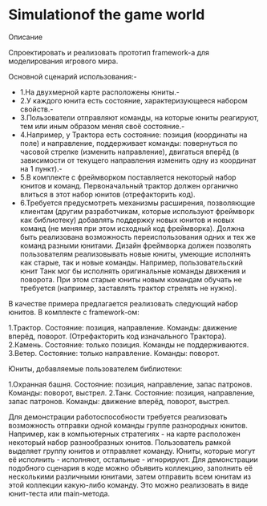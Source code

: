 # Simulationof the game world

Описание

Спроектировать и реализовать прототип framework-а для моделирования игрового мира.

Основной сценарий использования:-

- 1.На двухмерной карте расположены юниты.-
- 2.У каждого юнита есть состояние, характеризующееся набором свойств.-
- 3.Пользователи отправляют команды, на которые юниты реагируют, тем или иным образом меняя своё состояние.-
- 4.Например, у Трактора есть состояние: позиция (координаты на поле) и направление, поддерживает команды: повернуться по часовой стрелке (изменить направление), двигаться вперёд (в зависимости от текущего направления изменить одну из координат на 1 пункт).-
- 5.В комплекте с фреймворком поставляется некоторый набор юнитов и команд. Первоначальный трактор должен органично влиться в этот набор юнитов (отрефакторить код).
- 6.Требуется предусмотреть механизмы расширения, позволяющие клиентам (другим разработчикам, которые используют фреймворк как библиотеку) добавлять поддержку новых юнитов и новых команд (не меняя при этом исходный код фреймворка). Должна быть реализована возможность переиспользования одних и тех же команд разными юнитами. Дизайн фреймворка должен позволять пользователям реализовывать новые юниты, умеющие исполнять как старые, так и новые команды. Например, пользовательский юнит Танк мог бы исполнять оригинальные команды движения и поворота. При этом старые юниты новым командам обучать не требуется (например, заставлять трактор стрелять не нужно).

В качестве примера предлагается реализовать следующий набор юнитов.
В комплекте с framework-ом:

1.Трактор. Состояние: позиция, направление. Команды: движение вперёд, поворот. (Отрефакторить код изначального Трактора).
2.Камень. Состояние: только позиция. Команды не поддерживаются.
3.Ветер. Состояние: только направление. Команды: поворот.

Юниты, добавляемые пользователем библиотеки:

1.Охранная башня. Состояние: позиция, направление, запас патронов. Команды: поворот, выстрел.
2.Танк. Состояние: позиция, направление, запас патронов. Команды: движение вперёд, поворот, выстрел.

Для демонстрации работоспособности требуется реализовать возможность отправки одной команды группе разнородных юнитов. Например, как в компьютерных стратегиях - на карте расположен некоторый набор разнообразных юнитов. Пользователь рамкой выделяет группу юнитов и отправляет команду. Юниты, которые могут её исполнить - исполняют, остальные - игнорируют. Для демонстрации подобного сценария в коде можно объявить коллекцию, заполнить её несколькими различными юнитами, затем отправить всем юнитам из этой коллекции какую-либо команду. Это можно реализовать в виде юнит-теста или main-метода.

